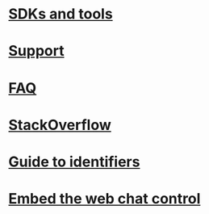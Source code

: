 # [SDKs and tools](../resources-tools-downloads.md)
# [Support](../resources-support.md)
# [FAQ](../resources-bot-framework-faq.md)
# [StackOverflow](http://stackoverflow.com/questions/tagged/botframework)
# [Guide to identifiers](../resources-identifiers-guide.md)
# [Embed the web chat control](../embed-chat-control-web-page.md)
<!--## [Tools](~/resources/tools.md)-->